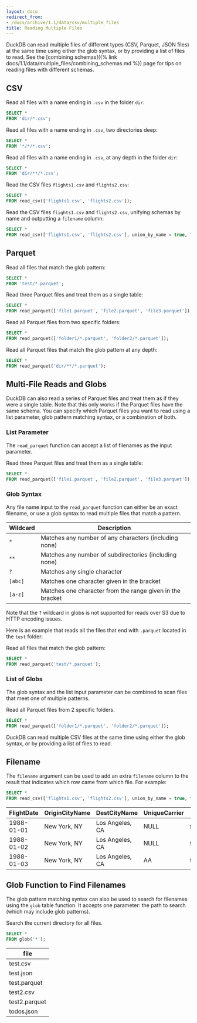 ```yaml
---
layout: docu
redirect_from:
- /docs/archive/1.1/data/csv/multiple_files
title: Reading Multiple Files
---
```


DuckDB can read multiple files of different types (CSV, Parquet, JSON files) at the same time using either the glob syntax, or by providing a list of files to read.
See the [combining schemas]({% link docs/1.1/data/multiple_files/combining_schemas.md %}) page for tips on reading files with different schemas.

## CSV

Read all files with a name ending in `.csv` in the folder `dir`:

```sql
SELECT *
FROM 'dir/*.csv';
```

Read all files with a name ending in `.csv`, two directories deep:

```sql
SELECT *
FROM '*/*/*.csv';
```

Read all files with a name ending in `.csv`, at any depth in the folder `dir`:

```sql
SELECT *
FROM 'dir/**/*.csv';
```

Read the CSV files `flights1.csv` and `flights2.csv`:

```sql
SELECT *
FROM read_csv(['flights1.csv', 'flights2.csv']);
```

Read the CSV files `flights1.csv` and `flights2.csv`, unifying schemas by name and outputting a `filename` column:

```sql
SELECT *
FROM read_csv(['flights1.csv', 'flights2.csv'], union_by_name = true, filename = true);
```

## Parquet

Read all files that match the glob pattern:

```sql
SELECT *
FROM 'test/*.parquet';
```

Read three Parquet files and treat them as a single table:

```sql
SELECT *
FROM read_parquet(['file1.parquet', 'file2.parquet', 'file3.parquet']);
```

Read all Parquet files from two specific folders:

```sql
SELECT *
FROM read_parquet(['folder1/*.parquet', 'folder2/*.parquet']);
```

Read all Parquet files that match the glob pattern at any depth:

```sql
SELECT *
FROM read_parquet('dir/**/*.parquet');
```

## Multi-File Reads and Globs

DuckDB can also read a series of Parquet files and treat them as if they were a single table. Note that this only works if the Parquet files have the same schema. You can specify which Parquet files you want to read using a list parameter, glob pattern matching syntax, or a combination of both.

### List Parameter

The `read_parquet` function can accept a list of filenames as the input parameter.

Read three Parquet files and treat them as a single table:

```sql
SELECT *
FROM read_parquet(['file1.parquet', 'file2.parquet', 'file3.parquet']);
```

### Glob Syntax

Any file name input to the `read_parquet` function can either be an exact filename, or use a glob syntax to read multiple files that match a pattern.

|  Wildcard  |                        Description                        |
|------------|-----------------------------------------------------------|
| `*`        | Matches any number of any characters (including none)     |
| `**`       | Matches any number of subdirectories (including none)     |
| `?`        | Matches any single character                              |
| `[abc]`    | Matches one character given in the bracket                |
| `[a-z]`    | Matches one character from the range given in the bracket |

Note that the `?` wildcard in globs is not supported for reads over S3 due to HTTP encoding issues.

Here is an example that reads all the files that end with `.parquet` located in the `test` folder:

Read all files that match the glob pattern:

```sql
SELECT *
FROM read_parquet('test/*.parquet');
```

### List of Globs

The glob syntax and the list input parameter can be combined to scan files that meet one of multiple patterns.

Read all Parquet files from 2 specific folders.

```sql
SELECT *
FROM read_parquet(['folder1/*.parquet', 'folder2/*.parquet']);
```

DuckDB can read multiple CSV files at the same time using either the glob syntax, or by providing a list of files to read.

## Filename

The `filename` argument can be used to add an extra `filename` column to the result that indicates which row came from which file. For example:

```sql
SELECT *
FROM read_csv(['flights1.csv', 'flights2.csv'], union_by_name = true, filename = true);
```

| FlightDate | OriginCityName |  DestCityName   | UniqueCarrier |   filename   |
|------------|----------------|-----------------|---------------|--------------|
| 1988-01-01 | New York, NY   | Los Angeles, CA | NULL          | flights1.csv |
| 1988-01-02 | New York, NY   | Los Angeles, CA | NULL          | flights1.csv |
| 1988-01-03 | New York, NY   | Los Angeles, CA | AA            | flights2.csv |

## Glob Function to Find Filenames

The glob pattern matching syntax can also be used to search for filenames using the `glob` table function.
It accepts one parameter: the path to search (which may include glob patterns).

Search the current directory for all files.

```sql
SELECT *
FROM glob('*');
```

|     file      |
|---------------|
| test.csv      |
| test.json     |
| test.parquet  |
| test2.csv     |
| test2.parquet |
| todos.json    |